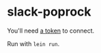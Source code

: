 # slack-poprock

You'll need [a token](https://trapslinger.slack.com/services/4378524098) to connect.

Run with `lein run`.